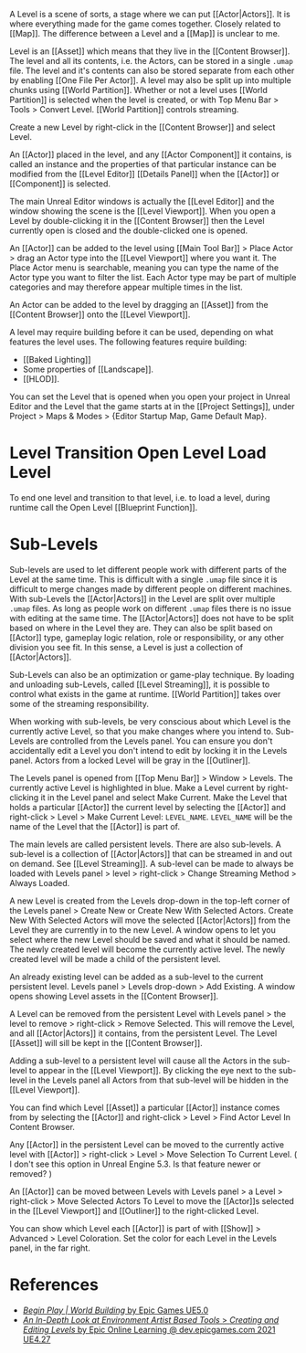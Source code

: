 A Level is a scene of sorts, a stage where we can put [[Actor|Actors]].
It is where everything made for the game comes together.
Closely related to [[Map]].
The difference between a Level and a [[Map]] is unclear to me.

Level is an [[Asset]] which means that they live in the [[Content Browser]].
The level and all its contents, i.e. the Actors, can be stored in a single `.umap` file.
The level and it's contents can also be stored separate from each other by enabling [[One File Per Actor]].
A level may also be split up into multiple chunks using [[World Partition]].
Whether or not a level uses [[World Partition]] is selected when the level is created, or with Top Menu Bar > Tools > Convert Level.
[[World Partition]] controls streaming.

Create a new Level by right-click in the [[Content Browser]] and select Level.

An [[Actor]] placed in the level, and any [[Actor Component]] it contains, is called an instance and the properties of that particular instance can be modified from the [[Level Editor]] [[Details Panel]] when the [[Actor]] or [[Component]] is selected.

The main Unreal Editor windows is actually the [[Level Editor]] and the window showing the scene is the [[Level Viewport]].
When you open a Level by double-clicking it in the [[Content Browser]] then the Level currently open is closed and the double-clicked one is opened.

An [[Actor]] can be added to the level using [[Main Tool Bar]] > Place Actor > drag an Actor type into the [[Level Viewport]] where you want it.
The Place Actor menu is searchable, meaning you can type the name of the Actor type you want to filter the list.
Each Actor type may be part of multiple categories and may therefore appear multiple times in the list.

An Actor can be added to the level by dragging an [[Asset]] from the [[Content Browser]] onto the [[Level Viewport]].

A level may require building before it can be used, depending on what features the level uses.
The following features require building:
- [[Baked Lighting]]
- Some properties of [[Landscape]].
- [[HLOD]].

You can set the Level that is opened when you open your project in Unreal Editor and the Level that the game starts at in the [[Project Settings]], under Project > Maps & Modes > {Editor Startup Map, Game Default Map}.


# Level Transition Open Level Load Level

To end one level and transition to that level, i.e. to load a level, during runtime call the Open Level [[Blueprint Function]].

# Sub-Levels

Sub-levels are used to let different people work with different parts of the Level at the same time.
This is difficult with a single `.umap` file since it is difficult to merge changes made by different people on different machines.
With sub-Levels the [[Actor|Actors]] in the Level are split over multiple `.umap` files.
As long as people work on different `.umap` files there is no issue with editing at the same time.
The [[Actor|Actors]] does not have to be split based on where in the Level they are.
They can also be split based on [[Actor]] type, gameplay logic relation, role or responsibility, or any other division you see fit.
In this sense, a Level is just a collection of [[Actor|Actors]].

Sub-Levels can also be an optimization or game-play technique.
By loading and unloading sub-Levels, called [[Level Streaming]], it is possible to control what exists in the game at runtime.
[[World Partition]] takes over some of the streaming responsibility.

When working with sub-levels, be very conscious about which Level is the currently active Level,
so that you make changes where you intend to.
Sub-Levels are controlled from the Levels panel.
You can ensure you don't accidentally edit a Level you don't intend to edit by locking it in the Levels panel.
Actors from a locked Level will be gray in the [[Outliner]].

The Levels panel is opened from [[Top Menu Bar]] > Window > Levels.
The currently active Level is highlighted in blue.
Make a Level current by right-clicking it in the Level panel and select Make Current.
Make the Level that holds a particular [[Actor]] the current level by selecting the [[Actor]] and right-click > Level > Make Current Level: `LEVEL_NAME`.
`LEVEL_NAME` will be the name of the Level that the [[Actor]] is part of.

The main levels are called persistent levels.
There are also sub-levels.
A sub-level is a collection of [[Actor|Actors]] that can be streamed in and out on demand.
See [[Level Streaming]].
A sub-level can be made to always be loaded with Levels panel > level > right-click > Change Streaming Method > Always Loaded.

A new Level is created from the Levels drop-down in the top-left corner of the Levels panel > Create New or Create New With Selected Actors.
Create New With Selected Actors will move the selected [[Actor|Actors]] from the Level they are currently in to the new Level.
A window opens to let you select where the new Level should be saved and what it should be named.
The newly created level will become the currently active level.
The newly created level will be made a child of the persistent level.

An already existing level can be added as a sub-level to the current persistent level.
Levels panel > Levels drop-down > Add Existing.
A window opens showing Level assets in the [[Content Browser]].

A Level can be removed from the persistent Level with Levels panel > the level to remove > right-click > Remove Selected.
This will remove the Level, and all [[Actor|Actors]] it contains, from the persistent Level.
The Level [[Asset]] will sill be kept in the [[Content Browser]].

Adding a sub-level to a persistent level will cause all the Actors in the sub-level to appear in the [[Level Viewport]].
By clicking the eye next to the sub-level in the Levels panel all Actors from that sub-level will be hidden in the [[Level Viewport]].

You can find which Level [[Asset]] a particular [[Actor]] instance comes from by selecting the [[Actor]] and right-click > Level > Find Actor Level In Content Browser.

Any [[Actor]] in the persistent Level can be moved to the currently active level with [[Actor]] > right-click > Level > Move Selection To Current Level.
(
I don't see this option in Unreal Engine 5.3.
Is that feature newer or removed?
)

An [[Actor]] can be moved between Levels with Levels panel > a Level > right-click > Move Selected Actors To Level to move the [[Actor]]s selected in the [[Level Viewport]] and [[Outliner]] to the right-clicked Level.

You can show which Level each [[Actor]] is part of with [[Show]] > Advanced > Level Coloration.
Set the color for each Level in the Levels panel, in the far right.

# References

- [_Begin Play | World Building_ by Epic Games UE5.0](https://dev.epicgames.com/community/learning/tutorials/9k9B/unreal-engine-begin-play-world-building)
- [_An In-Depth Look at Environment Artist Based Tools_ > _Creating and Editing Levels_ by Epic Online Learning @ dev.epicgames.com 2021 UE4.27](https://dev.epicgames.com/community/learning/courses/3G/unreal-engine-an-in-depth-look-at-environment-artist-based-tools/L79/unreal-engine-creating-and-editing-levels)